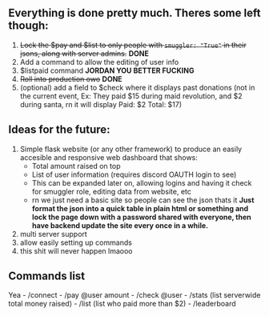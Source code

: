 ## Everything is done pretty much. Theres some left though:

1. ~~Lock the $pay and $list to only people with `smuggler: "True"` in their jsons, along with server admins.~~ **DONE**
2. Add a command to allow the editing of user info
3. $listpaid command **JORDAN YOU BETTER FUCKING**
4. ~~Roll into production owo~~ **DONE**
5. (optional) add a field to $check where it displays past donations (not in the current event, Ex: They paid $15 during maid revolution, and $2 during santa, rn it will display Paid: $2 Total: $17)

## Ideas for the future:

1. Simple flask website (or any other framework) to produce an easily accesible and responsive web dashboard that shows:
	- Total amount raised on top
	- List of user information (requires discord OAUTH login to see)
	- This can be expanded later on, allowing logins and having it check for smuggler role, editing data from website, etc
	- rn we just need a basic site so people can see the json thats it **Just format the json into a quick table in plain html or something and lock the page down with a password shared with everyone, then have backend update the site every once in a while.**
2. multi server support
3. allow easily setting up commands
4. this shit will never happen lmaooo




## Commands list

Yea
	- /connect
	- /pay @user amount
	- /check @user
	- /stats (list serverwide total money raised)
	- /list (list who paid more than $2)
	- /leaderboard

